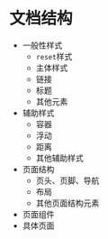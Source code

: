 # 文档结构

* 一般性样式
  * `reset`样式
  * 主体样式
  * 链接
  * 标题
  * 其他元素
* 辅助样式
  * 容器
  * 浮动
  * 距离
  * 其他辅助样式
* 页面结构
  * 页头、页脚、导航
  * 布局
  * 其他页面结构元素
* 页面组件
* 具体页面
